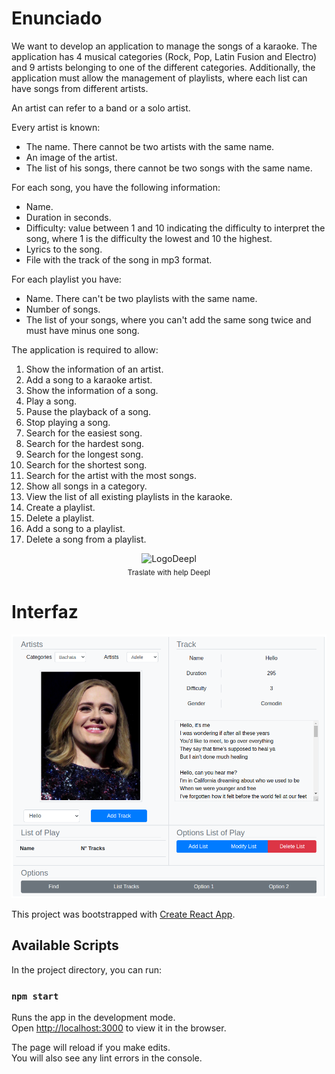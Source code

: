# Enunciado

We want to develop an application to manage the songs of a karaoke. The application has 4
musical categories (Rock, Pop, Latin Fusion and Electro) and 9 artists belonging to one of the
different categories. Additionally, the application must allow the management of playlists, where
each list can have songs from different artists.

An artist can refer to a band or a solo artist.

Every artist is known:

- The name. There cannot be two artists with the same name.
- An image of the artist.
- The list of his songs, there cannot be two songs with the same name.

For each song, you have the following information:

- Name.
- Duration in seconds.
- Difficulty: value between 1 and 10 indicating the difficulty to interpret the song, where 1 is the difficulty
the lowest and 10 the highest.
- Lyrics to the song.
- File with the track of the song in mp3 format.

For each playlist you have:

- Name. There can't be two playlists with the same name.
- Number of songs.
- The list of your songs, where you can't add the same song twice and must have
minus one song.

The application is required to allow:

1. Show the information of an artist.
2. Add a song to a karaoke artist.
3. Show the information of a song.
4. Play a song.
5. Pause the playback of a song.
6. Stop playing a song.
7. Search for the easiest song.
8. Search for the hardest song.
9. Search for the longest song.
10. Search for the shortest song.
11. Search for the artist with the most songs.
12. Show all songs in a category.
13. View the list of all existing playlists in the karaoke.
14. Create a playlist.
15. Delete a playlist.
16. Add a song to a playlist.
17. Delete a song from a playlist.

<div align="center">
<img src="https://www.deepl.com/img/press/logo_DeepL.svg" 
    alt="LogoDeepl" width="64px"><br>
<sub>Traslate with help Deepl</sub>
</div>

# Interfaz

<p align="center">
    <img src="docs/Interface.png" alt="GUI" />
</p>

This project was bootstrapped with [Create React App](https://github.com/facebook/create-react-app).

## Available Scripts

In the project directory, you can run:

### `npm start`

Runs the app in the development mode.<br />
Open [http://localhost:3000](http://localhost:3000) to view it in the browser.

The page will reload if you make edits.<br />
You will also see any lint errors in the console.
